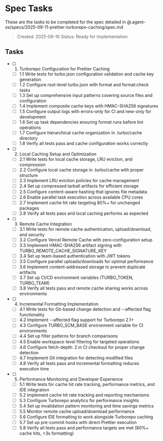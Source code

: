 # Spec Tasks

These are the tasks to be completed for the spec detailed in
@.agent-os/specs/2025-09-11-prettier-turborepo-caching/spec.md

> Created: 2025-09-16 Status: Ready for Implementation

## Tasks

- [ ] 1. Turborepo Configuration for Prettier Caching
  - [ ] 1.1 Write tests for turbo.json configuration validation and cache key generation
  - [ ] 1.2 Configure root-level turbo.json with format and format:check tasks
  - [ ] 1.3 Set up comprehensive input patterns covering source files and configuration
  - [ ] 1.4 Implement composite cache keys with HMAC-SHA256 signatures
  - [ ] 1.5 Configure output logs with errors-only for CI and new-only for development
  - [ ] 1.6 Set up task dependencies ensuring format runs before lint operations
  - [ ] 1.7 Configure hierarchical cache organization in .turbo/cache directory
  - [ ] 1.8 Verify all tests pass and cache configuration works correctly

- [ ] 2. Local Caching Setup and Optimization
  - [ ] 2.1 Write tests for local cache storage, LRU eviction, and compression
  - [ ] 2.2 Configure local cache storage in .turbo/cache with proper structure
  - [ ] 2.3 Implement LRU eviction policies for cache management
  - [ ] 2.4 Set up compressed tarball artifacts for efficient storage
  - [ ] 2.5 Configure content-aware hashing that ignores file metadata
  - [ ] 2.6 Enable parallel task execution across available CPU cores
  - [ ] 2.7 Implement cache hit rate targeting 80%+ for unchanged packages
  - [ ] 2.8 Verify all tests pass and local caching performs as expected

- [ ] 3. Remote Cache Integration
  - [ ] 3.1 Write tests for remote cache authentication, upload/download, and security
  - [ ] 3.2 Configure Vercel Remote Cache with zero-configuration setup
  - [ ] 3.3 Implement HMAC-SHA256 artifact signing with TURBO_REMOTE_CACHE_SIGNATURE_KEY
  - [ ] 3.4 Set up team-based authentication with JWT tokens
  - [ ] 3.5 Configure parallel uploads/downloads for optimal performance
  - [ ] 3.6 Implement content-addressed storage to prevent duplicate artifacts
  - [ ] 3.7 Set up CI/CD environment variables (TURBO_TOKEN, TURBO_TEAM)
  - [ ] 3.8 Verify all tests pass and remote cache sharing works across environments

- [ ] 4. Incremental Formatting Implementation
  - [ ] 4.1 Write tests for Git-based change detection and --affected flag functionality
  - [ ] 4.2 Implement --affected flag support for Turborepo 2.1+
  - [ ] 4.3 Configure TURBO_SCM_BASE environment variable for CI environments
  - [ ] 4.4 Set up filter patterns for branch comparisons
  - [ ] 4.5 Enable workspace-level filtering for targeted operations
  - [ ] 4.6 Configure fetch-depth: 2 in CI checkout for proper change detection
  - [ ] 4.7 Implement Git integration for detecting modified files
  - [ ] 4.8 Verify all tests pass and incremental formatting reduces execution time

- [ ] 5. Performance Monitoring and Developer Experience
  - [ ] 5.1 Write tests for cache hit rate tracking, performance metrics, and IDE integration
  - [ ] 5.2 Implement cache hit rate tracking and reporting mechanisms
  - [ ] 5.3 Configure Turborepo analytics for performance insights
  - [ ] 5.4 Set up invalidation pattern monitoring and time savings metrics
  - [ ] 5.5 Monitor remote cache upload/download performance
  - [ ] 5.6 Configure IDE formatting to work alongside Turborepo caching
  - [ ] 5.7 Set up pre-commit hooks with direct Prettier execution
  - [ ] 5.8 Verify all tests pass and performance targets are met (80%+ cache hits, <3s formatting)